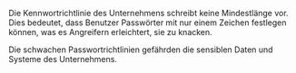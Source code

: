 Die Kennwortrichtlinie des Unternehmens schreibt keine Mindestlänge vor.
Dies bedeutet, dass Benutzer Passwörter mit nur einem Zeichen festlegen können, was es Angreifern erleichtert, sie zu knacken.

Die schwachen Passwortrichtlinien gefährden die sensiblen Daten und Systeme des Unternehmens.